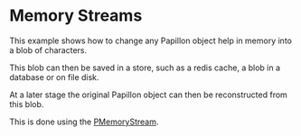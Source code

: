 # Memory Streams 

This example shows how to change any Papillon object help in memory into a blob of characters.

This blob can then be saved in a store, such as a redis cache, a blob in a database or on file disk.

At a later stage the original Papillon object can then be reconstructed from this blob.

This is done using the [PMemoryStream](https://videoai.net/papillon/classpapillon_1_1_p_memory_stream.html). 

